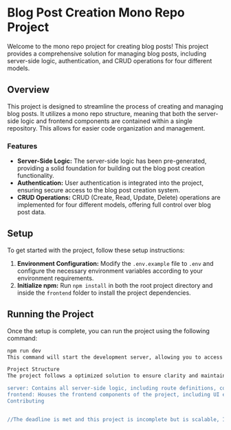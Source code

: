 # Blog Post Creation Mono Repo Project

Welcome to the mono repo project for creating blog posts! This project provides a comprehensive solution for managing blog posts, including server-side logic, authentication, and CRUD operations for four different models.

## Overview

This project is designed to streamline the process of creating and managing blog posts. It utilizes a mono repo structure, meaning that both the server-side logic and frontend components are contained within a single repository. This allows for easier code organization and management.

### Features

- **Server-Side Logic:** The server-side logic has been pre-generated, providing a solid foundation for building out the blog post creation functionality.
- **Authentication:** User authentication is integrated into the project, ensuring secure access to the blog post creation system.
- **CRUD Operations:** CRUD (Create, Read, Update, Delete) operations are implemented for four different models, offering full control over blog post data.

## Setup

To get started with the project, follow these setup instructions:

1. **Environment Configuration:** Modify the `.env.example` file to `.env` and configure the necessary environment variables according to your environment requirements.
2. **Initialize npm:** Run `npm install` in both the root project directory and inside the `frontend` folder to install the project dependencies.

## Running the Project

Once the setup is complete, you can run the project using the following command:

```bash
npm run dev
This command will start the development server, allowing you to access the blog post creation system in your browser. It will open the authenticaiton page sinup first and login next to enter

Project Structure
The project follows a optimized solution to ensure clarity and maintainability. Here's an overview of the main directories:

server: Contains all server-side logic, including route definitions, controllers, and middleware.
frontend: Houses the frontend components of the project, including UI elements and client-side logic.
Contributing


//The deadline is met and this project is incomplete but is scalable, I ran into a bug of getting all endpoints so the project might look incomplete.
```
